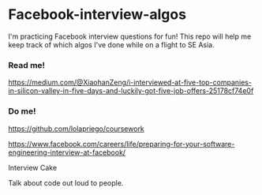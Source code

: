 # Facebook-interview-algos
I'm practicing Facebook interview questions for fun! This repo will help me keep track of which algos I've done while on a flight to SE Asia. 

### Read me!
https://medium.com/@XiaohanZeng/i-interviewed-at-five-top-companies-in-silicon-valley-in-five-days-and-luckily-got-five-job-offers-25178cf74e0f



### Do me! 
https://github.com/lolapriego/coursework

https://www.facebook.com/careers/life/preparing-for-your-software-engineering-interview-at-facebook/

Interview Cake

Talk about code out loud to people.
